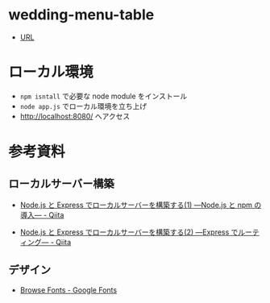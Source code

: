 # wedding-menu-table

- [URL](https://matsumana07384.github.io/wedding-menu-table/)

# ローカル環境

- `npm isntall` で必要な node module をインストール
- `node app.js` でローカル環境を立ち上げ
- [http://localhost:8080/](http://localhost:8080/) へアクセス

# 参考資料

## ローカルサーバー構築

- [Node.js と Express でローカルサーバーを構築する(1) ―Node.js と npm の導入― - Qiita](https://qiita.com/koedamon/items/37ea8e9175cf0fd62371)

- [Node.js と Express でローカルサーバーを構築する(2) ―Express でルーティング― - Qiita](https://qiita.com/koedamon/items/fb85c3eb32e7838f9d7c)

## デザイン

- [Browse Fonts - Google Fonts](https://fonts.google.com/)
